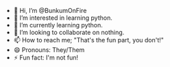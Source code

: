 - 👋 Hi, I’m @BunkumOnFire
- 👀 I’m interested in learning python.
- 🌱 I’m currently learning python.
- 💞️ I’m looking to collaborate on nothing.
- 📫 How to reach me; "That's the fun part, you don't!"
- 😄 Pronouns: They/Them
- ⚡ Fun fact: I'm not fun!
